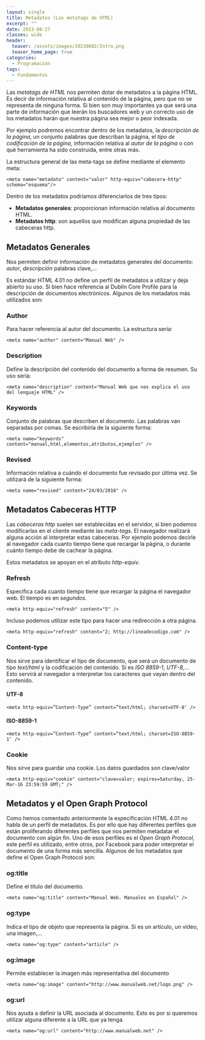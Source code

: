 ```yaml
---
layout: single
title: Metadatos (Las metatags de HTML)
excerpt: ""
date: 2023-08-27
classes: wide
header:
  teaser: /assets/images/20230802/Intro.png
  teaser_home_page: true
categories:
  - Programación
tags:
  - Fundamentos
---
```


Las *metatags de HTML* nos permiten dotar de metadatos a la página HTML. Es decir de información relativa al contenido de la página, pero que no se representa de ninguna forma. Si bien son muy importantes ya que será una parte de información que leerán los buscadores web y un correcto uso de los metadatos harán que nuestra página sea mejor o peor indexada.

Por ejemplo podremos encontrar dentro de los metadatos, la *descripción de la página*, un conjunto palabras que describan la página, el *tipo de codificación de la página*, información relativa al *autor de la página* o con qué herramienta ha sido construida, entre otras más.

La estructura general de las meta-tags se define mediante el elemento meta:

~~~
<meta name="metadato" content="valor" http-equiv="cabecera-http" schema="esquema"/>
~~~

Dentro de los metadatos podríamos diferenciarlos de tres tipos:

* **Metadatos generales**: proporcionan información relativa al documento HTML.
* **Metadatos http**: son aquellos que modifican alguna propiedad de las cabeceras http.

## Metadatos Generales

Nos permiten definir información de metadatos generales del documento: *autor*, *descripción* palabras clave,… 

Es estándar HTML 4.01 no define un perfil de metadatos a utilizar y deja abierto su uso. Si bien hace referencia al Dublin Core Profile para la descripción de documentos electrónicos. Algunos de los metadatos más utilizados son:

### Author

Para hacer referencia al autor del documento. La estructura sería:

~~~
<meta name="author" content="Manual Web" />
~~~

### Description

Define la descripción del contenido del documento a forma de resumen. Su uso sería:

~~~
<meta name="description" content="Manual Web que nos explica el uso del lenguaje HTML" />
~~~

### Keywords

Conjunto de palabras que describen el documento. Las palabras van separadas por comas. Se escribiría de la siguiente forma:

~~~
<meta name="keywords" content="manual,html,elementos,atributos,ejemplos" />
~~~

### Revised

Información relativa a cuándo el documento fue revisado por última vez. Se utilizará de la siguiente forma:

~~~
<meta name="revised" content="24/03/2016" />
~~~

## Metadatos Cabeceras HTTP

Las *cabeceras http* suelen ser establecidas en el servidor, si bien podemos modificarlas en el cliente mediante las *meta-tags*. El navegador realizará alguna acción al interpretar estas cabeceras. Por ejemplo podemos decirle al navegador cada cuanto tiempo tiene que recargar la página, o durante cuánto tiempo debe de cachear la página.

Estos metadatos se apoyan en el atributo *http-equiv*.

### Refresh

Especifica cada cuanto tiempo tiene que recargar la página el navegador web. El tiempo es en *segundos*.

~~~
<meta http-equiv="refresh" content="5" />
~~~

Incluso podemos utilizar este tipo para hacer una redirección a otra página.

~~~
<meta http-equiv="refresh" content="2; http://lineadecodigo.com" />
~~~

### Content-type

Nos sirve para identificar el tipo de documento, que será un documento de tipo *text/html* y la codificación del contenido. Si es *ISO 8859-1*, *UTF-8*,… Esto servirá al navegador a interpretar los caracteres que vayan dentro del contenido.

#### UTF-8

~~~
<meta http-equiv=”Content-Type” content=”text/html; charset=UTF-8″ />
~~~

#### ISO-8859-1

~~~
<meta http-equiv=”Content-Type” content=”text/html; charset=ISO-8859-1″ />
~~~

### Cookie

Nos sirve para guardar una cookie. Los datos guardados son clave/valor

~~~
<meta http-equiv="cookie" content="clave=valor; expires=Saturday, 25-Mar-16 23:59:59 GMT;" />
~~~

## Metadatos y el Open Graph Protocol

Como hemos comentado anteriormente la especificación HTML 4.01 no habla de un perfil de metadatos. Es por ello que hay diferentes perfiles que están proliferando diferentes perfiles que nos permiten metadatar el documento con algún fin. Uno de esos perfiles es el *Open Graph Protocol*, este perfil es utilizado, entre otros, por Facebook para poder interpretar el documento de una forma más sencilla. Algunos de los metadatos que define el Open Graph Protocol son:

### og:title

Define el título del documento.

~~~
<meta name="og:title" content="Manual Web. Manuales en Español" />
~~~

### og:type

Indica el tipo de objeto que representa la página. Si es un artículo, un vídeo, una imagen,…

~~~
<meta name="og:type" content="article" />
~~~

### og:image

Permite establecer la imagen más representativa del documento

~~~
<meta name="og:image" content="http://www.manualweb.net/logo.png" />
~~~

### og:url

Nos ayuda a definir la URL asociada al documento. Esto es por si queremos utilizar alguna diferente a la URL que ya tenga.

~~~
<meta name="og:url" content="http://www.manualweb.net" />
~~~